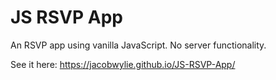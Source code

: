 <h1>JS RSVP App</h1>
<p>An RSVP app using vanilla JavaScript. No server functionality.</p>
<p>See it here: <a href="https://jacobwylie.github.io/JS-RSVP-App/">https://jacobwylie.github.io/JS-RSVP-App/</a></p>

